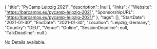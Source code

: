 {
  "title": "PyCamp Leipzig 2021",
  "description": [null],
  "links": {
    "Website": "https://barcamps.eu/pycamp-leipzig-2021",
    "SponsorshipURL": "https://barcamps.eu/pycamp-leipzig-2021/"
  },
  "tags": [],
  "StartDate": "2021-01-30",
  "EndDate": "2021-01-30",
  "Location": "Leipzig, Germany",
  "Country": "DEU",
  "Venue": "Online",
  "SessionDeadline": null,
  "TalkDeadline": null
}

<!-- Generated by csv2md.R – do not edit by hand -->

No Details available.